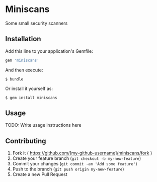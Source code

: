 # Miniscans

Some small security scanners

## Installation

Add this line to your application's Gemfile:

```ruby
gem 'miniscans'
```

And then execute:

    $ bundle

Or install it yourself as:

    $ gem install miniscans

## Usage

TODO: Write usage instructions here

## Contributing

1. Fork it ( https://github.com/[my-github-username]/miniscans/fork )
2. Create your feature branch (`git checkout -b my-new-feature`)
3. Commit your changes (`git commit -am 'Add some feature'`)
4. Push to the branch (`git push origin my-new-feature`)
5. Create a new Pull Request
